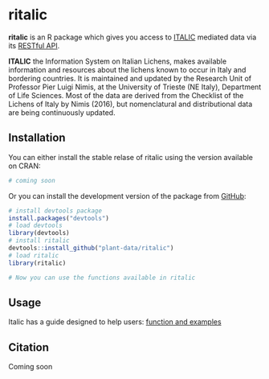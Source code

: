 
<!-- README.md is generated from README.Rmd. Please edit that file -->

# ritalic

<!-- badges: start -->
<!-- badges: end -->

**ritalic** is an R package which gives you access to
[ITALIC](https://italic.units.it/) mediated data via its [RESTful
API](https://italic.units.it/index.php?procedure=api).

**ITALIC** the Information System on Italian Lichens, makes available
information and resources about the lichens known to occur in Italy and
bordering countries. It is maintained and updated by the Research Unit
of Professor Pier Luigi Nimis, at the University of Trieste (NE Italy),
Department of Life Sciences. Most of the data are derived from the
Checklist of the Lichens of Italy by Nimis (2016), but nomenclatural and
distributional data are being continuously updated.

## Installation

You can either install the stable relase of ritalic using the version
available on CRAN:

``` r
# coming soon
```

Or you can install the development version of the package from
[GitHub](https://github.com/plant-data/ritalic):

``` r
# install devtools package
install.packages("devtools")
# load devtools
library(devtools)
# install ritalic
devtools::install_github("plant-data/ritalic")
# load ritalic
library(ritalic)

# Now you can use the functions available in ritalic
```

## Usage

Italic has a guide designed to help users: [function and
examples](https://italic.units.it/ritalic-basic/)

## Citation

Coming soon
